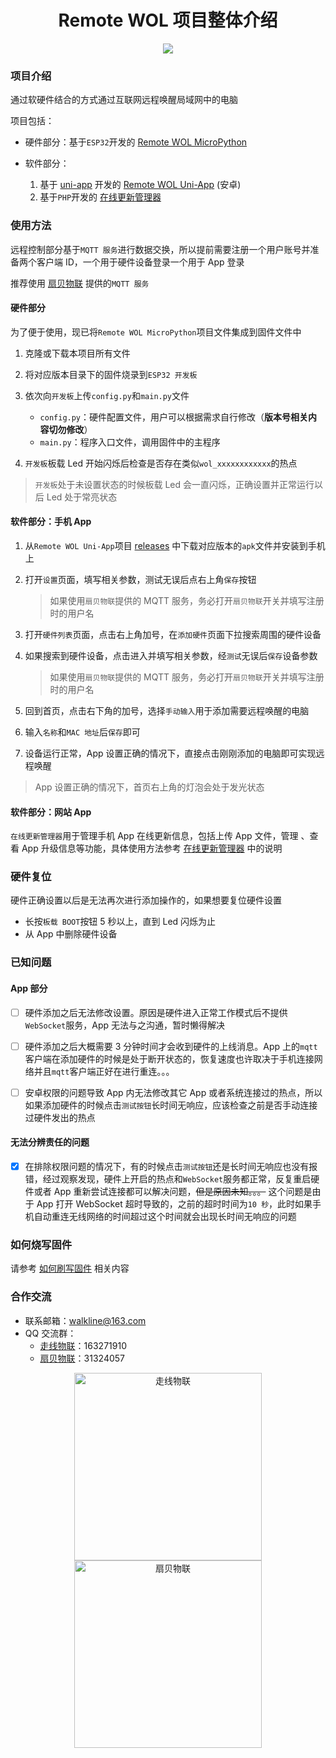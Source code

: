 <h1 align="center">Remote WOL 项目整体介绍</h1>

<p align="center"><img src="https://img.shields.io/badge/Licence-MIT-green.svg?style=for-the-badge" /></p>

### 项目介绍

通过软硬件结合的方式通过互联网远程唤醒局域网中的电脑

项目包括：

* 硬件部分：基于`ESP32`开发的 [Remote WOL MicroPython](https://gitee.com/walkline/remote-wol-micropython)

* 软件部分：

	1. 基于 [uni-app](https://uniapp.dcloud.io/) 开发的 [Remote WOL Uni-App](https://gitee.com/walkline/remote-wol-uni-app) (安卓)
	2. 基于`PHP`开发的 [在线更新管理器](https://gitee.com/walkline/online-update-manager)

### 使用方法

远程控制部分基于`MQTT 服务`进行数据交换，所以提前需要注册一个用户账号并准备两个客户端 ID，一个用于硬件设备登录一个用于 App 登录

推荐使用 [扇贝物联](https://jniot.xyz/) 提供的`MQTT 服务`

#### 硬件部分

为了便于使用，现已将`Remote WOL MicroPython`项目文件集成到固件文件中

1. 克隆或下载本项目所有文件
2. 将对应版本目录下的固件烧录到`ESP32 开发板`
3. 依次向`开发板`上传`config.py`和`main.py`文件

	* `config.py`：硬件配置文件，用户可以根据需求自行修改（**版本号相关内容切勿修改**）
	* `main.py`：程序入口文件，调用固件中的主程序

4. `开发板`板载 Led 开始闪烁后检查是否存在类似`wol_xxxxxxxxxxxx`的热点

> `开发板`处于未设置状态的时候板载 Led 会一直闪烁，正确设置并正常运行以后 Led 处于常亮状态

#### 软件部分：手机 App

1. 从`Remote WOL Uni-App`项目 [releases](https://gitee.com/walkline/remote-wol-uni-app/releases) 中下载对应版本的`apk`文件并安装到手机上
2. 打开`设置`页面，填写相关参数，测试无误后点右上角`保存`按钮

	> 如果使用`扇贝物联`提供的 MQTT 服务，务必打开`扇贝物联`开关并填写注册时的用户名

3. 打开`硬件列表`页面，点击右上角加号，在`添加硬件`页面下拉搜索周围的硬件设备

4. 如果搜索到硬件设备，点击进入并填写相关参数，经`测试`无误后`保存`设备参数

	> 如果使用`扇贝物联`提供的 MQTT 服务，务必打开`扇贝物联`开关并填写注册时的用户名

5. 回到首页，点击右下角的加号，选择`手动输入`用于添加需要远程唤醒的电脑
6. 输入`名称`和`MAC 地址`后`保存`即可

7. 设备运行正常，App 设置正确的情况下，直接点击刚刚添加的电脑即可实现远程唤醒

> App 设置正确的情况下，首页右上角的灯泡会处于发光状态

#### 软件部分：网站 App

`在线更新管理器`用于管理手机 App 在线更新信息，包括上传 App 文件，管理 、查看 App 升级信息等功能，具体使用方法参考 [在线更新管理器](https://gitee.com/walkline/online-update-manager) 中的说明

### 硬件复位

硬件正确设置以后是无法再次进行添加操作的，如果想要复位硬件设置

* 长按`板载 BOOT`按钮 5 秒以上，直到 Led 闪烁为止
* 从 App 中删除硬件设备

### 已知问题

#### App 部分

- [ ] 硬件添加之后无法修改设置。原因是硬件进入正常工作模式后不提供`WebSocket`服务，App 无法与之沟通，暂时懒得解决

- [ ] 硬件添加之后大概需要 3 分钟时间才会收到硬件的上线消息。App 上的`mqtt`客户端在添加硬件的时候是处于断开状态的，恢复速度也许取决于手机连接网络并且`mqtt`客户端正好在进行重连。。。

- [ ] 安卓权限的问题导致 App 内无法修改其它 App 或者系统连接过的热点，所以如果添加硬件的时候点击`测试按钮`长时间无响应，应该检查之前是否手动连接过硬件发出的热点

#### 无法分辨责任的问题

- [x] 在排除权限问题的情况下，有的时候点击`测试按钮`还是长时间无响应也没有报错，经过观察发现，硬件上开启的热点和`WebSocket`服务都正常，反复重启硬件或者 App 重新尝试连接都可以解决问题，~~但是原因未知。。。~~ 这个问题是由于 App 打开 WebSocket 超时导致的，之前的超时时间为`10 秒`，此时如果手机自动重连无线网络的时间超过这个时间就会出现长时间无响应的问题

### 如何烧写固件

请参考 [如何刷写固件](https://gitee.com/walkline/esp32_firmware#%E9%99%84%E5%BD%951%E5%A6%82%E4%BD%95%E5%88%B7%E5%86%99%E5%9B%BA%E4%BB%B6) 相关内容

### 合作交流

* 联系邮箱：<walkline@163.com>
* QQ 交流群：
    * [走线物联](https://jq.qq.com/?_wv=1027&k=xtPoHgwL)：163271910
    * [扇贝物联](https://jq.qq.com/?_wv=1027&k=yp4FrpWh)：31324057

<p align="center"><img src="https://gitee.com/walkline/WeatherStation/raw/docs/images/qrcode_walkline.png" width="300px" alt="走线物联"><img src="https://gitee.com/walkline/WeatherStation/raw/docs/images/qrcode_bigiot.png" width="300px" alt="扇贝物联"></p>
